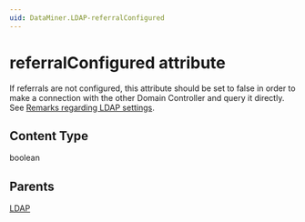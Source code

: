 ```yaml
---
uid: DataMiner.LDAP-referralConfigured
---
```


# referralConfigured attribute

If referrals are not configured, this attribute should be set to false in order to make a connection with the other Domain Controller and query it directly. See [Remarks regarding LDAP settings](xref:Configuring_LDAP_settings#remarks-regarding-ldap-settings).

## Content Type

boolean

## Parents

[LDAP](xref:DataMiner.LDAP)
